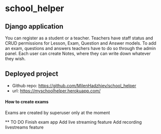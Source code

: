 # school_helper

## Django application

You can register as a student or a teacher. Teachers have staff status and CRUD permissions for Lesson, Exam, Question and Answer models. To add an exam, questions and answers teachers have to do so through the admin panel. Each user can create Notes, where they can write down whatever they wish.

## Deployed project
- Github repo: https://github.com/MilenHadzhiev/school_helper
- url: https://myschoolhelper.herokuapp.com/

#### How to create exams

Еxams are created by superuser only at the moment

** TO DO
Finish exam app
Add live streaming feature
Add recording livestreams feature
